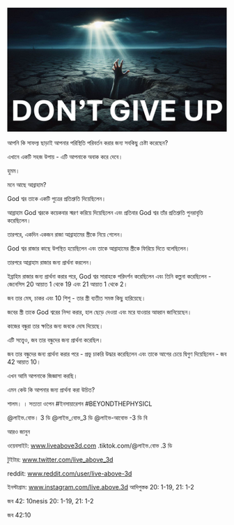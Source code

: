 ![Video cover image](../cover.jpg "cover photo")

আপনি কি সাফল্য ছাড়াই আপনার পরিস্থিতি পরিবর্তন করার জন্য সবকিছু চেষ্টা করেছেন?

এখানে একটি সহজ উপায় - এটি আপনাকে অবাক করে দেবে।

হুমম।

মনে আছে আব্রাহাম?

God শ্বর তাকে একটি পুত্রের প্রতিশ্রুতি দিয়েছিলেন।

আব্রাহাম God শ্বরকে কয়েকবার স্মরণ করিয়ে দিয়েছিলেন এবং প্রতিবার God শ্বর তাঁর প্রতিশ্রুতি পুনরাবৃত্তি করেছিলেন।

তারপরে, একদিন একজন রাজা আব্রাহামের স্ত্রীকে নিয়ে গেলেন।

God শ্বর রাজার কাছে উপস্থিত হয়েছিলেন এবং তাকে আব্রাহামের স্ত্রীকে ফিরিয়ে দিতে বলেছিলেন।

তারপরে আব্রাহাম রাজার জন্য প্রার্থনা করলেন।

ইব্রাহিম রাজার জন্য প্রার্থনা করার পরে, God শ্বর সারাহকে পরিদর্শন করেছিলেন এবং তিনি কল্পনা করেছিলেন - জেনেসিস 20 আয়াত 1 থেকে 19 এবং 21 আয়াত 1 থেকে 2।

জব তার মেষ, চাকর এবং 10 শিশু - তার স্ত্রী ব্যতীত সমস্ত কিছু হারিয়েছে।

জবের স্ত্রী তাকে God শ্বরের নিন্দা করার, হাল ছেড়ে দেওয়া এবং মরে যাওয়ার আহ্বান জানিয়েছেন।

কাজের বন্ধুরা তার ক্ষতির জন্য জবকে দোষ দিয়েছে।

এটি সত্ত্বেও, জব তার বন্ধুদের জন্য প্রার্থনা করেছিল।

জব তার বন্ধুদের জন্য প্রার্থনা করার পরে - প্রভু চাকরি উদ্ধার করেছিলেন এবং তাকে আগের চেয়ে দ্বিগুণ দিয়েছিলেন - জব 42 আয়াত 10।

এখন আমি আপনাকে জিজ্ঞাসা করছি।

এমন কেউ কি আপনার জন্য প্রার্থনা করা উচিত?

শালম। । সত্যতা ওপেন #ইনসায়ারেশন #BEYONDTHEPHYSICL

@লাইভ.বোভ। 3 ডি @লাইভ_বোভ_3 ডি @লাইভ-আবোভ -3 ডি বি

আরও জানুন

ওয়েবসাইট: www.liveabove3d.com .tiktok.com/@লাইভ.বোভ .3 ডি

টুইটার: www.twitter.com/live_above_3d

reddit: www.reddit.com/user/live-above-3d



ইনস্টাগ্রাম: www.instagram.com/live.above.3d আদিপুস্তক 20: 1-19, 21: 1-2

জব 42: 10nesis 20: 1-19, 21: 1-2

জব 42:10